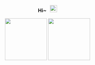 <center>
  <h3>Hi~ &nbsp;&nbsp;<img height="23px" src="https://visitor-badge.glitch.me/badge?page_id=hiroi-sora"/></h3>
</center>


<div align="center" >

<!-- GitHub 数据统计 -->
<img height="137px" src="https://github-readme-stats.vercel.app/api?username=hiroi-sora&hide_title=true&hide_border=true&theme=dark&bg_color=30,e96443,c64dff&title_color=fff&text_color=fff" />
<img height="137px" src="https://github-readme-stats-git-masterrstaa-rickstaa.vercel.app/api/top-langs/?username=hiroi-sora&hide_title=true&hide_border=true&layout=compact&langs_count=6&text_color=fff&bg_color=30,c64dff,66ccff&theme=dark" />

</div>